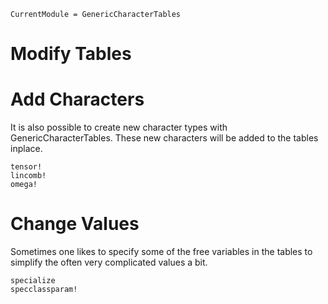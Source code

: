```@meta
CurrentModule = GenericCharacterTables
```

# Modify Tables

# Add Characters
It is also possible to create new character types with GenericCharacterTables. These new characters will be added to the tables inplace.

```@docs
tensor!
lincomb!
omega!
```

# Change Values
Sometimes one likes to specify some of the free variables in the tables to simplify the often very complicated values a bit.

```@docs
specialize
specclassparam!
```
